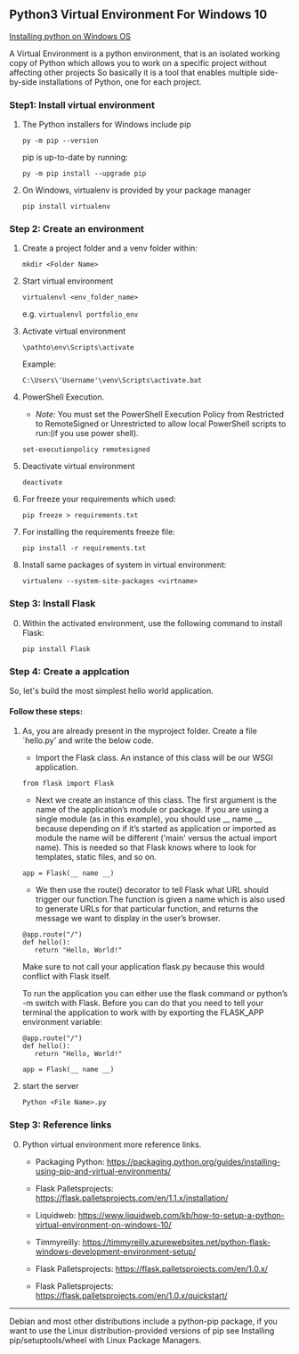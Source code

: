 

## Python3 Virtual Environment For Windows 10

[Installing python on Windows OS](https://www.python.org/downloads/)

A Virtual Environment is a python environment, that is an isolated working copy of Python which allows you to work on a specific project without affecting other projects
So basically it is a tool that enables multiple side-by-side installations of Python, one for each project.


### Step1: Install virtual environment

1. The Python installers for Windows include pip

    `py -m pip --version`

    pip is up-to-date by running:
    
    `py -m pip install --upgrade pip`
    
2. On Windows, virtualenv is provided by your package manager

    `pip install virtualenv`
    
### Step 2: Create an environment

1. Create a project folder and a venv folder within:

    `mkdir <Folder Name>`

2. Start virtual environment

    `virtualenvl <env_folder_name>`

    e.g.
    `virtualenvl portfolio_env`


3. Activate virtual environment

    `\pathto\env\Scripts\activate`

    Example:
    
    `C:\Users\'Username'\venv\Scripts\activate.bat`

4. PowerShell Execution.

    - *Note:* You must set the PowerShell Execution Policy from Restricted to RemoteSigned or Unrestricted to allow local PowerShell scripts to run:(if you use power shell).
    
    `set-executionpolicy remotesigned`

5. Deactivate virtual environment

    `deactivate`


6. For freeze your requirements which used:

    `pip freeze > requirements.txt`


7. For installing  the requirements freeze file:

    `pip install -r requirements.txt`

8. Install same packages of system in virtual environment:

    `virtualenv --system-site-packages <virtname>`

### Step 3: Install Flask
0. Within the activated environment, use the following command to install Flask:

    `pip install Flask`

### Step 4: Create a applcation
So, let's build the most simplest hello world application.

#### Follow these steps:

1. As, you are already present in the myproject folder. Create a file `hello.py' and write the below code.
    * Import the Flask class. An instance of this class will be our WSGI application.
    
    `from flask import Flask`
    
    * Next we create an instance of this class. The first argument is the name of the application’s module or package. If you are using a single module (as in this example), you should use __ name __ because depending on if it’s started as application or imported as module the name will be different ('main' versus the actual import name). This is needed so that Flask knows where to look for templates, static files, and so on.
    
    `app = Flask(__ name __)`
    
    * We then use the route() decorator to tell Flask what URL should trigger our function.The function is given a name which is also used to generate URLs for that particular function, and returns the message we want to display in the user’s browser.
    
     ```
    @app.route("/")
    def hello():
        return "Hello, World!"
     ```
    
    Make sure to not call your application flask.py because this would conflict with Flask itself.
    
    
    To run the application you can either use the flask command or python’s -m switch with Flask. Before you can do that you need to tell your terminal the application to work with by exporting the FLASK_APP environment variable:
    
     ```
    @app.route("/")
    def hello():
        return "Hello, World!"
     ```
    `app = Flask(__ name __)`


2. start the server

    `Python <File Name>.py`
    
### Step 3: Reference links

0. Python virtual environment more reference links.
    * Packaging Python: https://packaging.python.org/guides/installing-using-pip-and-virtual-environments/
    * Flask Palletsprojects: https://flask.palletsprojects.com/en/1.1.x/installation/
    * Liquidweb: https://www.liquidweb.com/kb/how-to-setup-a-python-virtual-environment-on-windows-10/
    
    * Timmyreilly: https://timmyreilly.azurewebsites.net/python-flask-windows-development-environment-setup/
    * Flask Palletsprojects: https://flask.palletsprojects.com/en/1.0.x/
    * Flask Palletsprojects: https://flask.palletsprojects.com/en/1.0.x/quickstart/


---
  
Debian and most other distributions include a python-pip package, if you want to use the Linux distribution-provided versions of pip see Installing pip/setuptools/wheel with Linux Package Managers.
